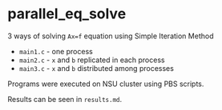 # parallel_eq_solve

3 ways of solving `Ax=f` equation using Simple Iteration Method 

* `main1.c` - one process
* `main2.c` - `x` and `b` replicated in each process
* `main3.c` - `x` and `b` distributed among processes

Programs were executed on NSU cluster using PBS scripts.

Results can be seen in `results.md`.
